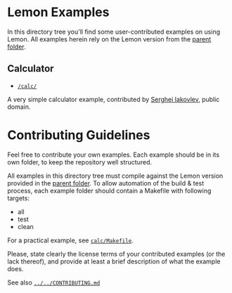 # Lemon Examples

In this directory tree you'll find some user-contributed examples on using Lemon. All examples herein rely on the Lemon version from the [parent folder].

## Calculator

- [`/calc/`](./calc)

A very simple calculator example, contributed by [Serghei Iakovlev], public domain.

# Contributing Guidelines

Feel free to contribute your own examples. Each example should be in its own folder, to keep the repository well structured.

All examples in this directory tree must compile against the Lemon version provided in the [parent folder]. To allow automation of the build & test process, each example folder should contain a Makefile with following targets:

- all
- test
- clean

For a practical example, see [`calc/Makefile`](./calc/Makefile).

Please, state clearly the license terms of your contributed examples (or the lack thereof), and provide at least a brief description of what the example does.

See also [`../../CONTRIBUTING.md`](../../CONTRIBUTING.md)


<!-----------------------------------------------------------------------------
                               REFERENCE LINKS                                
------------------------------------------------------------------------------>

[parent folder]: ../

<!-- project files -->

[CONTRIBUTING]: ../../CONTRIBUTING.md " Read the contributors' guidelines"

<!-- people -->

[Serghei Iakovlev]: https://github.com/sergeyklay "View Serghei Iakovlev's GitHub profile"

<!-- EOF -->